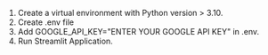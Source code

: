 1. Create a virtual environment with Python version > 3.10.
2. Create .env file
3. Add GOOGLE_API_KEY="ENTER YOUR GOOGLE API KEY" in .env.
4. Run Streamlit Application.
